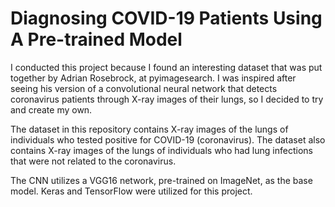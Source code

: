 # Diagnosing COVID-19 Patients Using A Pre-trained Model
I conducted this project because I found an interesting dataset that was put together by Adrian Rosebrock, at pyimagesearch. I was inspired after seeing his version of a convolutional neural network that detects coronavirus patients through X-ray images of their lungs, so I decided to try and create my own. 

The dataset in this repository contains X-ray images of the lungs of individuals who tested positive for COVID-19 (coronavirus). The dataset also contains X-ray images of the lungs of individuals who had lung infections that were not related to the coronavirus. 

The CNN utilizes a VGG16 network, pre-trained on ImageNet, as the base model. Keras and TensorFlow were utilized for this project. 
